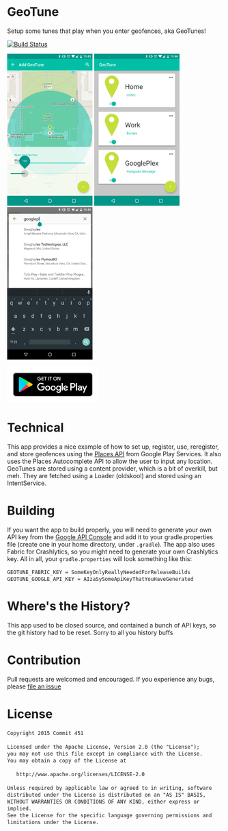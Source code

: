 # GeoTune

Setup some tunes that play when you enter geofences, aka GeoTunes!

[![Build Status](https://travis-ci.org/Commit451/GeoTune.svg?branch=master)](https://travis-ci.org/Commit451/GeoTune)

<img src="/art/screenshot-1.png?raw=true" width="200px"> <img src="/art/screenshot-2.png?raw=true" width="200px"> <img src="/art/screenshot-3.png?raw=true" width="200px">

<a href="https://play.google.com/store/apps/details?id=com.jawnnypoo.geotune">
  <img alt="Get it on Google Play"
       src="art/google-play-badge-small.png?raw=true" />
</a>

# Technical
This app provides a nice example of how to set up, register, use, reregister, and store geofences using the [Places API](https://developers.google.com/places/android-api/) from Google Play Services. It also uses the Places Autocomplete API to allow the user to input any location. GeoTunes are stored using a content provider, which is a bit of overkill, but meh. They are fetched using a Loader (oldskool) and stored using an IntentService.

# Building
If you want the app to build properly, you will need to generate your own API key from the  [Google API Console](https://console.developers.google.com/) and add it to your gradle.properties file (create one in your home directory, under `.gradle`). The app also uses Fabric for Crashlytics, so you might need to generate your own Crashlytics key. All in all, your `gradle.properties` will look something like this:
```Gradle
GEOTUNE_FABRIC_KEY = SomeKeyOnlyReallyNeededForReleaseBuilds
GEOTUNE_GOOGLE_API_KEY = AIzaSySomeApiKeyThatYouHaveGenerated
```

# Where's the History?
This app used to be closed source, and contained a bunch of API keys, so the git history had to be reset. Sorry to all you history buffs

# Contribution
Pull requests are welcomed and encouraged. If you experience any bugs, please [file an issue](https://github.com/Commit451/GeoTune/issues/new)

License
=======

    Copyright 2015 Commit 451

    Licensed under the Apache License, Version 2.0 (the "License");
    you may not use this file except in compliance with the License.
    You may obtain a copy of the License at

       http://www.apache.org/licenses/LICENSE-2.0

    Unless required by applicable law or agreed to in writing, software
    distributed under the License is distributed on an "AS IS" BASIS,
    WITHOUT WARRANTIES OR CONDITIONS OF ANY KIND, either express or implied.
    See the License for the specific language governing permissions and
    limitations under the License.
